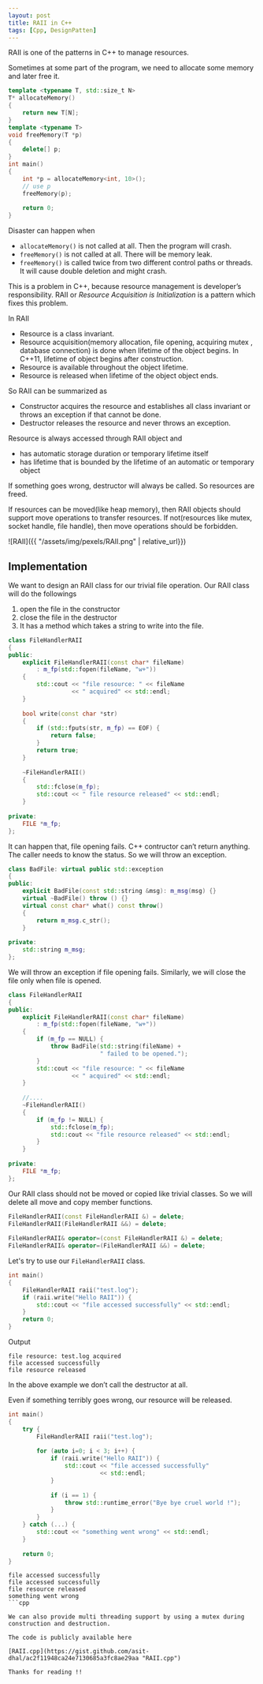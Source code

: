 ```yaml
---
layout: post
title: RAII in C++
tags: [Cpp, DesignPatten]
---
```


RAII is one of the patterns in C++ to manage resources.

Sometimes at some part of the program, we need to allocate some memory and later free it.

```cpp
template <typename T, std::size_t N>
T* allocateMemory()
{
    return new T[N];
}
template <typename T>
void freeMemory(T *p)
{
    delete[] p;
}
int main()
{
    int *p = allocateMemory<int, 10>();
    // use p
    freeMemory(p);
    
    return 0;
}
```

Disaster can happen when

- `allocateMemory()` is not called at all. Then the program will crash.
- `freeMemory()` is not called at all. There will be memory leak.
- `freeMemory()` is called twice from two different control paths or threads. It will cause double deletion and might crash.

This is a problem in C++, because resource management is developer’s responsibility. RAII or _Resource Acquisition is Initialization_ is a pattern which fixes this problem.

In RAII

- Resource is a class invariant.
- Resource acquisition(memory allocation, file opening, acquiring mutex , database connection) is done when lifetime of the object begins. In C++11, lifetime of object begins after construction.
- Resource is available throughout the object lifetime.
- Resource is released when lifetime of the object object ends.

So RAII can be summarized as

- Constructor acquires the resource and establishes all class invariant or throws an exception if that cannot be done.
- Destructor releases the resource and never throws an exception.

Resource is always accessed through RAII object and

- has automatic storage duration or temporary lifetime itself
- has lifetime that is bounded by the lifetime of an automatic or temporary object

If something goes wrong, destructor will always be called. So resources are freed.

If resources can be moved(like heap memory), then RAII objects should support move operations to transfer resources. If not(resources like mutex, socket handle, file handle), then move operations should be forbidden.

![RAII]({{ "/assets/img/pexels/RAII.png" | relative_url}})


## Implementation

We want to design an RAII class for our trivial file operation. Our RAII class will do the followings

1. open the file in the constructor
2. close the file in the destructor
3. It has a method which takes a string to write into the file.

```cpp
class FileHandlerRAII
{
public:
    explicit FileHandlerRAII(const char* fileName)
        : m_fp(std::fopen(fileName, "w+"))
    {
        std::cout << "file resource: " << fileName
                  << " acquired" << std::endl;
    }
    
    bool write(const char *str)
    {
        if (std::fputs(str, m_fp) == EOF) {
            return false;
        }
        return true;
    }
    
    ~FileHandlerRAII()
    {
        std::fclose(m_fp);
        std::cout << " file resource released" << std::endl;
    }
    
private:
    FILE *m_fp;
};
```

It can happen that, file opening fails. C++ contructor can’t return anything. The caller needs to know the status. So we will throw an exception.

```cpp
class BadFile: virtual public std::exception
{
public:
    explicit BadFile(const std::string &msg): m_msg(msg) {}
    virtual ~BadFile() throw () {}
    virtual const char* what() const throw()
    {
        return m_msg.c_str();
    }
    
private:
    std::string m_msg;
};
```

We will throw an exception if file opening fails. Similarly, we will close the file only when file is opened.

```cpp
class FileHandlerRAII
{
public:
    explicit FileHandlerRAII(const char* fileName)
        : m_fp(std::fopen(fileName, "w+"))
    {
        if (m_fp == NULL) {
            throw BadFile(std::string(fileName) +
                          " failed to be opened.");
        }
        std::cout << "file resource: " << fileName 
                  << " acquired" << std::endl;
    }
    
    //....    
    ~FileHandlerRAII()
    {
        if (m_fp != NULL) {
            std::fclose(m_fp);
            std::cout << "file resource released" << std::endl;
        }
    }
    
private:
    FILE *m_fp;
};
```

Our RAII class should not be moved or copied like trivial classes. So we will delete all move and copy member functions.

```cpp
FileHandlerRAII(const FileHandlerRAII &) = delete;
FileHandlerRAII(FileHandlerRAII &&) = delete;
    
FileHandlerRAII& operator=(const FileHandlerRAII &) = delete;
FileHandlerRAII& operator=(FileHandlerRAII &&) = delete;
```

Let's try to use our `FileHandlerRAII` class.

```cpp
int main()
{
    FileHandlerRAII raii("test.log");
    if (raii.write("Hello RAII")) {
        std::cout << "file accessed successfully" << std::endl;
    }
    return 0;
}
```

Output

```
file resource: test.log acquired
file accessed successfully
file resource released
```

In the above example we don’t call the destructor at all.

Even if something terribly goes wrong, our resource will be released.

```cpp
int main()
{
    try {
        FileHandlerRAII raii("test.log");
        
        for (auto i=0; i < 3; i++) {
            if (raii.write("Hello RAII")) {
                std::cout << "file accessed successfully"
                          << std::endl;
            }
            
            if (i == 1) {
                throw std::runtime_error("Bye bye cruel world !");
            }
        }
    } catch (...) {
        std::cout << "something went wrong" << std::endl;
    }
    
    return 0;
}
```

```
file accessed successfully
file accessed successfully
file resource released
something went wrong
```cpp

We can also provide multi threading support by using a mutex during construction and destruction.

The code is publicly available here

[RAII.cpp](https://gist.github.com/asit-dhal/ac2f11948ca24e7130685a3fc8ae29aa "RAII.cpp")

Thanks for reading !!
